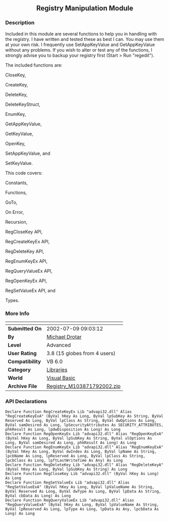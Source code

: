 ﻿<div align="center">

## Registry Manipulation Module


</div>

### Description

Included in this module are several functions to help you in handling with the registry. I have written and tested these as best I can. You may use them at your own risk. I frequently use SetAppKeyValue and GetAppKeyValue without any problems. If you wish to alter or test any of the functions, I strongly advise you to backup your registry first (Start > Run "regedit").

The included functions are:

CloseKey,

CreateKey,

DeleteKey,

DeleteKeyStruct,

EnumKey,

GetAppKeyValue,

GetKeyValue,

OpenKey,

SetAppKeyValue, and

SetKeyValue.

This code covers:

Constants,

Functions,

GoTo,

On Error,

Recursion,

RegCloseKey API,

RegCreateKeyEx API,

RegDeleteKey API,

RegEnumKeyEx API,

RegQueryValueEx API,

RegOpenKeyEx API,

RegSetValueEx API, and

Types.
 
### More Info
 


<span>             |<span>
---                |---
**Submitted On**   |2002-07-09 09:03:12
**By**             |[Michael Drotar](https://github.com/Planet-Source-Code/PSCIndex/blob/master/ByAuthor/michael-drotar.md)
**Level**          |Advanced
**User Rating**    |3.8 (15 globes from 4 users)
**Compatibility**  |VB 6\.0
**Category**       |[Libraries](https://github.com/Planet-Source-Code/PSCIndex/blob/master/ByCategory/libraries__1-49.md)
**World**          |[Visual Basic](https://github.com/Planet-Source-Code/PSCIndex/blob/master/ByWorld/visual-basic.md)
**Archive File**   |[Registry\_M103871792002\.zip](https://github.com/Planet-Source-Code/michael-drotar-registry-manipulation-module__1-36731/archive/master.zip)

### API Declarations

```
Declare Function RegCreateKeyEx Lib "advapi32.dll" Alias "RegCreateKeyExA" (ByVal hKey As Long, ByVal lpSubKey As String, ByVal Reserved As Long, ByVal lpClass As String, ByVal dwOptions As Long, ByVal samDesired As Long, lpSecurityAttributes As SECURITY_ATTRIBUTES, phkResult As Long, lpdwDisposition As Long) As Long
Declare Function RegOpenKeyEx Lib "advapi32.dll" Alias "RegOpenKeyExA" (ByVal hKey As Long, ByVal lpSubKey As String, ByVal ulOptions As Long, ByVal samDesired As Long, phkResult As Long) As Long
Declare Function RegEnumKeyEx Lib "advapi32.dll" Alias "RegEnumKeyExA" (ByVal hKey As Long, ByVal dwIndex As Long, ByVal lpName As String, lpcbName As Long, lpReserved As Long, ByVal lpClass As String, lpcbClass As Long, lpftLastWriteTime As Any) As Long
Declare Function RegDeleteKey Lib "advapi32.dll" Alias "RegDeleteKeyA" (ByVal hKey As Long, ByVal lpSubKey As String) As Long
Declare Function RegCloseKey Lib "advapi32.dll" (ByVal hKey As Long) As Long
Declare Function RegSetValueEx Lib "advapi32.dll" Alias "RegSetValueExA" (ByVal hKey As Long, ByVal lpValueName As String, ByVal Reserved As Long, ByVal dwType As Long, ByVal lpData As String, ByVal cbData As Long) As Long
Declare Function RegQueryValueEx Lib "advapi32.dll" Alias "RegQueryValueExA" (ByVal hKey As Long, ByVal lpValueName As String, ByVal lpReserved As Long, lpType As Long, lpData As Any, lpcbData As Long) As Long
```





